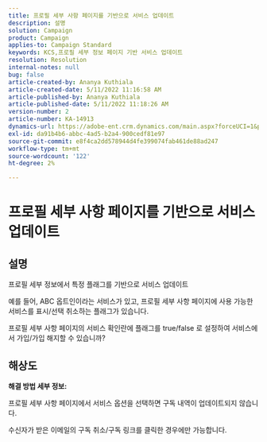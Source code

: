 ```yaml
---
title: 프로필 세부 사항 페이지를 기반으로 서비스 업데이트
description: 설명
solution: Campaign
product: Campaign
applies-to: Campaign Standard
keywords: KCS,프로필 세부 정보 페이지 기반 서비스 업데이트
resolution: Resolution
internal-notes: null
bug: false
article-created-by: Ananya Kuthiala
article-created-date: 5/11/2022 11:16:58 AM
article-published-by: Ananya Kuthiala
article-published-date: 5/11/2022 11:18:26 AM
version-number: 2
article-number: KA-14913
dynamics-url: https://adobe-ent.crm.dynamics.com/main.aspx?forceUCI=1&pagetype=entityrecord&etn=knowledgearticle&id=9bbe52db-1bd1-ec11-a7b5-0022480a8e40
exl-id: da91b4b6-abbc-4ad5-b2a4-900cedf81e97
source-git-commit: e8f4ca2dd578944d4fe399074fab461de88ad247
workflow-type: tm+mt
source-wordcount: '122'
ht-degree: 2%

---
```


# 프로필 세부 사항 페이지를 기반으로 서비스 업데이트

## 설명


프로필 세부 정보에서 특정 플래그를 기반으로 서비스 업데이트



예를 들어, ABC 옵트인이라는 서비스가 있고, 프로필 세부 사항 페이지에 사용 가능한 서비스를 표시/선택 취소하는 플래그가 있습니다.

프로필 세부 사항 페이지의 서비스 확인란에 플래그를 true/false 로 설정하여 서비스에서 가입/가입 해지할 수 있습니까?
















## 해상도


<b>해결 방법 세부 정보:</b>



프로필 세부 사항 페이지에서 서비스 옵션을 선택하면 구독 내역이 업데이트되지 않습니다.

수신자가 받은 이메일의 구독 취소/구독 링크를 클릭한 경우에만 가능합니다.
